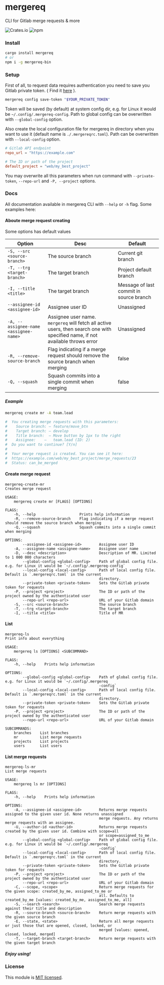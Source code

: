 # mergereq
CLI for Gitlab merge requests & more


![Crates.io](https://img.shields.io/crates/v/mergereq)
![npm](https://img.shields.io/npm/v/mergereq-bin)

### Install
```sh
cargo install mergereq
# or
npm i -g mergereq-bin
```


### Setup
First of all, to request data requires authentication you need to save you Gitlab private token.
( Find it [here](https://docs.gitlab.com/ee/user/profile/personal_access_tokens.html) ).
```sh
mergereq config save-token "$YOUR_PRIVATE_TOKEN"
```
Token will be saved (by default) at system config dir, e.g. for Linux it would be `~/.config/.mergereq-config`.
Path to global config can be overwritten with `--global-config` option.


Also create the local configuration file for mergereq in directory when you want to use it
(default name is `./.mergereqrc.toml`). Path can be overwritten with `--local-config` option.
```toml
# Gitlab API endpoint
repo_url = "https://example.com"

# The ID or path of the project
default_project = "web/my_best_project"
```

You may overwrite all this parameters when run command with `--private-token`, `--repo-url` and `-P, --project` options.


### Docs
All documentation available in mergereq CLI with `--help` or `-h` flag. Some examples here:

#### Aboute merge request creating
Some options has default values

| Option                                | Desc                                                                                                                           | Default                                 |
| ------------------------------------- | ------------------------------------------------------------------------------------------------------------------------------ | --------------------------------------- |
| `-S, --src <source-branch>`           | The source branch                                                                                                              | Current git branch                      |
| `-T, --trg <target-branch>`           | The target branch                                                                                                              | Project default branch                  |
| `-I, --title <title>`                 | The target branch                                                                                                              | Message of last commit in source branch |
| `--assignee-id <assignee-id>`         | Assignee user ID                                                                                                               | Unassigned                              |
| `-A, --assignee-name <assignee-name>` | Assignee user name. `mergereq` will fetch all active users, then search one with specified name, if not available throws error | Unassigned                              |
| `-R, --remove-source-branch`          | Flag indicating if a merge request should remove the source branch when merging                                                | false                                   |
| `-Q, --squash`                        | Squash commits into a single commit when merging                                                                               | false                                   |


##### Example
```sh
mergereq create mr -A team.lead

#  You creating merge requests with this parameters:
#    Source branch: — feature/move_btn
#    Target branch: — develop
#    Title branch:  — Move button by 1px to the right
#    Assignee:    —   team.lead (ID: 2)
#  Do you want to continue? [Y/n]
#
#  Your merge request is created. You can see it here:
#  https://example.com/web/my_best_project/merge_requests/23
#  Status: can_be_merged

```

#### Create merge request
```
mergereq-create-mr
Creates merge request

USAGE:
    mergereq create mr [FLAGS] [OPTIONS]

FLAGS:
    -h, --help                    Prints help information
    -R, --remove-source-branch    Flag indicating if a merge request should remove the source branch when merging
    -Q, --squash                  Squash commits into a single commit when merging

OPTIONS:
        --assignee-id <assignee-id>        Assignee user ID
    -A, --assignee-name <assignee-name>    Assignee user name
    -D, --desc <description>               Description of MR. Limited to 1 000 000 characters
        --global-config <global-config>    Path of global config file. e.g. for Linux it would be `~/.config/.mergereq-config`
        --local-config <local-config>      Path of local config file. Default is `.mergereqrc.toml` in the current
                                           directory.
        --private-token <private-token>    Sets the Gitlab private token for requests
    -P, --project <project>                The ID or path of the project owned by the authenticated user
        --repo-url <repo-url>              URL of your Gitlab domain
    -S, --src <source-branch>              The source branch
    -T, --trg <target-branch>              The target branch
    -I, --title <title>                    Title of MR

```

#### List
```
mergereq-ls
Print info about everything

USAGE:
    mergereq ls [OPTIONS] <SUBCOMMAND>

FLAGS:
    -h, --help    Prints help information

OPTIONS:
        --global-config <global-config>    Path of global config file. e.g. for Linux it would be `~/.config/.mergereq
                                           -config`
        --local-config <local-config>      Path of local config file. Default is `.mergereqrc.toml` in the current
                                           directory.
        --private-token <private-token>    Sets the Gitlab private token for requests
    -P, --project <project>                The ID or path of the project owned by the authenticated user
        --repo-url <repo-url>              URL of your Gitlab domain

SUBCOMMANDS:
    branches    List branches
    mr          List merge requests
    projects    List projects
    users       List users
```



#### List merge requests
```
mergereq-ls-mr
List merge requests

USAGE:
    mergereq ls mr [OPTIONS]

FLAGS:
    -h, --help    Prints help information

OPTIONS:
    -A, --assignee-id <assignee-id>        Returns merge requests assigned to the given user id. None returns unassigned
                                           merge requests. Any returns merge requests with an assignee.
    -U, --author-id <author-id>            Returns merge requests created by the given user id. Combine with scope=all
                                           or scope=assigned_to_me
        --global-config <global-config>    Path of global config file. e.g. for Linux it would be `~/.config/.mergereq
                                           -config`
        --local-config <local-config>      Path of local config file. Default is `.mergereqrc.toml` in the current
                                           directory.
        --private-token <private-token>    Sets the Gitlab private token for requests
    -P, --project <project>                The ID or path of the project owned by the authenticated user
        --repo-url <repo-url>              URL of your Gitlab domain
    -C, --scope, <scope>                   Return merge requests for the given scope: created_by_me, assigned_to_me or
                                           all. Defaults to created_by_me [values: created_by_me, assigned_to_me, all]
    -S, --search <search>                  Search merge requests against their title and description
    -R, --source-branch <source-branch>    Return merge requests with the given source branch
    -E, --state, <state>                   Return all merge requests or just those that are opened, closed, locked, or
                                           merged [values: opened, closed, locked, merged]
    -T, --target-branch <target-branch>    Return merge requests with the given target branch
```



##### Enjoy using!

### License

This module is [MIT licensed](./LICENSE).
